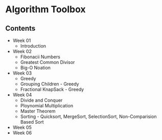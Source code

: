# Algorithm Toolbox
## Contents
* Week 01
    * Introduction
* Week 02
    * Fibonacii Numbers
    * Greatest Common Divisor
    * Big-O Noation
* Week 03
    * Greedy
    * Grouping Children - Greedy
    * Fractional KnapSack - Greedy
* Week 04
    * Divide and Conquer
    * Ploynomial Multiplication
    * Master Theorem
    * Sorting - Quicksort, MergeSort, SelectionSort, Non-Comparision Based Sort
* Week 05
* Week 06
